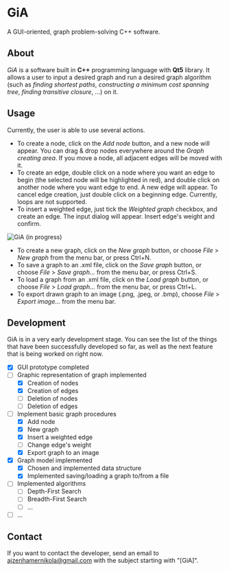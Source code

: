# GiA
A GUI-oriented, graph problem-solving C++ software.

## About
*GiA* is a software built in **C++** programming language with **Qt5** library. It allows a user to input a desired graph and run a desired graph algorithm (such as *finding shortest paths*, *constructing a minimum cost spanning tree*, *finding transitive closure*, ...) on it.

## Usage

Currently, the user is able to use several actions.
- To create a node, click on the *Add node* button, and a new node will appear. You can drag & drop nodes everywhere around the *Graph creating area*. If you move a node, all adjacent edges will be moved with it.
- To create an edge, double click on a node where you want an edge to begin (the selected node will be highlighted in red), and double click on another node where you want edge to end. A new edge will appear. To cancel edge creation, just double click on a beginning edge. Currently, loops are not supported.
- To insert a weighted edge, just tick the *Weighted graph* checkbox, and create an edge. The input dialog will appear. Insert edge's weight and confirm.

![GiA (in progress)](http://i.makeagif.com/media/10-06-2016/3n43rU.gif)

- To create a new graph, click on the *New graph* button, or choose *File* > *New graph* from the menu bar, or press Ctrl+N.
- To save a graph to an .xml file, click on the *Save graph* button, or choose *File* > *Save graph...* from the menu bar, or press Ctrl+S.
- To load a graph from an .xml file, click on the *Load graph* button, or choose *File* > *Load graph...* from the menu bar, or press Ctrl+L.
- To export drawn graph to an image (.png, .jpeg, or .bmp), choose *File* > *Export image...* from the menu bar.

## Development
GiA is in a very early development stage. You can see the list of the things that have been successfully developed so far, as well as the next feature that is being worked on right now.
- [x] GUI prototype completed
- [ ] Graphic representation of graph implemented
  - [x] Creation of nodes
  - [x] Creation of edges
  - [ ] Deletion of nodes
  - [ ] Deletion of edges
- [ ] Implement basic graph procedures
  - [x] Add node
  - [x] New graph
  - [x] Insert a weighted edge
  - [ ] Change edge's weight
  - [x] Export graph to an image
- [x] Graph model implemented
  - [x] Chosen and implemented data structure
  - [x] Implemented saving/loading a graph to/from a file
- [ ] Implemented algorithms
  - [ ] Depth-First Search
  - [ ] Breadth-First Search
  - [ ] ...
- [ ] ...

## Contact
If you want to contact the developer, send an email to [ajzenhamernikola@gmail.com](mailto:ajzenhamernikola@gmail.com) with the subject starting with "\[GiA\]".
